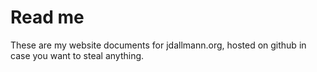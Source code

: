# Read me

These are my website documents for jdallmann.org, hosted on github in case you want to steal anything.
